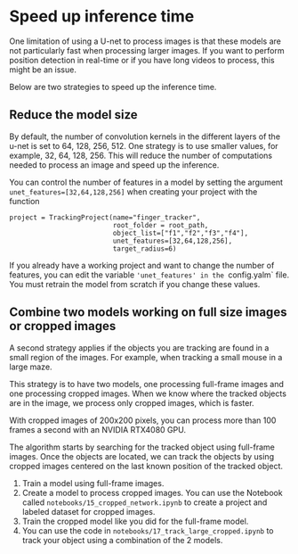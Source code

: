 # Speed up inference time

One limitation of using a U-net to process images is that these models are not particularly fast when processing larger images. If you want to perform position detection in real-time or if you have long videos to process, this might be an issue.

Below are two strategies to speed up the inference time. 

## Reduce the model size

By default, the number of convolution kernels in the different layers of the u-net is set to 64, 128, 256, 512. One strategy is to use smaller values, for example, 32, 64, 128, 256. This will reduce the number of computations needed to process an image and speed up the inference. 

You can control the number of features in a model by setting the argument `unet_features=[32,64,128,256]` when creating your project with the function 

```
project = TrackingProject(name="finger_tracker",
                          root_folder = root_path,
                          object_list=["f1","f2","f3","f4"],
                          unet_features=[32,64,128,256],
                          target_radius=6)
```

If you already have a working project and want to change the number of features, you can edit the variable `'unet_features' in the `config.yalm` file. You must retrain the model from scratch if you change these values.


## Combine two models working on full size images or cropped images

A second strategy applies if the objects you are tracking are found in a small region of the images. For example, when tracking a small mouse in a large maze. 

This strategy is to have two models, one processing full-frame images and one processing cropped images. When we know where the tracked objects are in the image, we process only cropped images, which is faster. 

With cropped images of 200x200 pixels, you can process more than 100 frames a second with an NVIDIA RTX4080 GPU.

The algorithm starts by searching for the tracked object using full-frame images. Once the objects are located, we can track the objects by using cropped images centered on the last known position of the tracked object. 

1. Train a model using full-frame images.
2. Create a model to process cropped images. You can use the Notebook called `notebooks/15_cropped_network.ipynb` to create a project and labeled dataset for cropped images.
3. Train the cropped model like you did for the full-frame model.
4. You can use the code in `notebooks/17_track_large_cropped.ipynb` to track your object using a combination of the 2 models.
